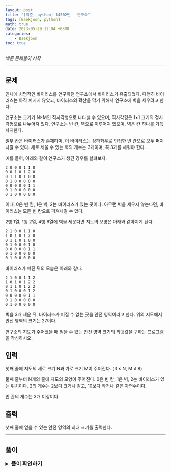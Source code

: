 ```yaml
---
layout: post
title: "[백준, python] 14502번 - 연구소"
tags: [Baekjoon, python]
math: true
date: 2023-05-29 12:04 +0800
categories:
    - Baekjoon
toc: true
---
```

_백준 문제풀이 시작_
* * *
## 문제
인체에 치명적인 바이러스를 연구하던 연구소에서 바이러스가 유출되었다. 다행히 바이러스는 아직 퍼지지 않았고, 바이러스의 확산을 막기 위해서 연구소에 벽을 세우려고 한다.

연구소는 크기가 N×M인 직사각형으로 나타낼 수 있으며, 직사각형은 1×1 크기의 정사각형으로 나누어져 있다. 연구소는 빈 칸, 벽으로 이루어져 있으며, 벽은 칸 하나를 가득 차지한다. 

일부 칸은 바이러스가 존재하며, 이 바이러스는 상하좌우로 인접한 빈 칸으로 모두 퍼져나갈 수 있다. 새로 세울 수 있는 벽의 개수는 3개이며, 꼭 3개를 세워야 한다.

예를 들어, 아래와 같이 연구소가 생긴 경우를 살펴보자.   
```
2 0 0 0 1 1 0
0 0 1 0 1 2 0
0 1 1 0 1 0 0
0 1 0 0 0 0 0
0 0 0 0 0 1 1
0 1 0 0 0 0 0
0 1 0 0 0 0 0
```
이때, 0은 빈 칸, 1은 벽, 2는 바이러스가 있는 곳이다. 아무런 벽을 세우지 않는다면, 바이러스는 모든 빈 칸으로 퍼져나갈 수 있다.

2행 1열, 1행 2열, 4행 6열에 벽을 세운다면 지도의 모양은 아래와 같아지게 된다.
```
2 1 0 0 1 1 0
1 0 1 0 1 2 0
0 1 1 0 1 0 0
0 1 0 0 0 1 0
0 0 0 0 0 1 1
0 1 0 0 0 0 0
0 1 0 0 0 0 0
```
바이러스가 퍼진 뒤의 모습은 아래와 같다.
```
2 1 0 0 1 1 2
1 0 1 0 1 2 2
0 1 1 0 1 2 2
0 1 0 0 0 1 2
0 0 0 0 0 1 1
0 1 0 0 0 0 0
0 1 0 0 0 0 0
```
벽을 3개 세운 뒤, 바이러스가 퍼질 수 없는 곳을 안전 영역이라고 한다. 위의 지도에서 안전 영역의 크기는 27이다.

연구소의 지도가 주어졌을 때 얻을 수 있는 안전 영역 크기의 최댓값을 구하는 프로그램을 작성하시오.
## 입력
첫째 줄에 지도의 세로 크기 N과 가로 크기 M이 주어진다. (3 ≤ N, M ≤ 8)

둘째 줄부터 N개의 줄에 지도의 모양이 주어진다. 0은 빈 칸, 1은 벽, 2는 바이러스가 있는 위치이다. 2의 개수는 2보다 크거나 같고, 10보다 작거나 같은 자연수이다.

빈 칸의 개수는 3개 이상이다.
## 출력
첫째 줄에 얻을 수 있는 안전 영역의 최대 크기를 출력한다.
* * *
## 풀이
<details>
<summary style="font-weight:bold; font-size:17px">풀이 확인하기</summary>
<div markdown="1">
  해당 문제는 DFS를 통해 풀 수 있다. 문제에서 제시한 지도의 넓이가 넓지 않으므로 벽을 세울 수 있는 모든 경우에 대해 바이러스를 DFS를 통해 퍼트리고 각 경우에 안전 영역이 얼마나 남는가를 계산해 가장 많이 안전 영역이 확보된 경우를 계산하여 출력하면 된다.

```python
import sys
input = sys.stdin.readline

n, m = map(int, input().rstrip().split())
lis = []
after = [[0] * m for _ in range(n)]

for _ in range(n):
    lis.append(list(map(int, input().rstrip().split())))

dx = [-1, 0, 1, 0]
dy = [0, 1, 0, -1]

result = 0

def virus(x, y):
    for i in range(4):
        nx = x + dx[i]
        ny = y + dy[i]

        if nx >= 0 and nx < n and ny >= 0 and ny < m:
            if(after[nx][ny] == 0):
                after[nx][ny] = 2
                virus(nx, ny)

def get_score():
    score = 0
    for i in range(n):
        for j in range(m):
            if(after[i][j] == 0):
                score += 1
    return score

def dfs(count):
    global result
    if count == 3:
        for i in range(n):
            for j in range(m):
                after[i][j] = lis[i][j]
        
        for i in range(n):
            for j in range(m):
                print(after[i][j], end=" ")
            print()
        print()
        for i in range(n):
            for j in range(m):
                if after[i][j] == 2:
                    virus(i, j)
        
        result = max(result, get_score())
        return result
    
    for i in range(n):
        for j in range(m):
            if lis[i][j] == 0:
                lis[i][j] = 1
                count += 1
                dfs(count)
                lis[i][j] = 0
                count -= 1

dfs(0)
print(result)
```
</div>
</details>
